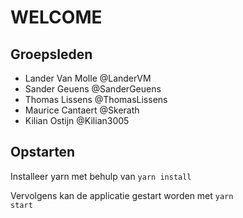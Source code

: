 # WELCOME

## Groepsleden

- Lander Van Molle @LanderVM
- Sander Geuens @SanderGeuens
- Thomas Lissens @ThomasLissens
- Maurice Cantaert @Skerath
- Kilian Ostijn @Kilian3005

## Opstarten

Installeer yarn met behulp van <code>yarn install</code>

Vervolgens kan de applicatie gestart worden met <code>yarn start</code>
